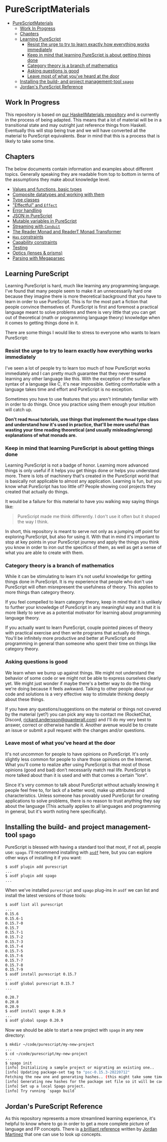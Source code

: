 # PureScriptMaterials

- [PureScriptMaterials](#purescriptmaterials)
  - [Work In Progress](#work-in-progress)
  - [Chapters](#chapters)
  - [Learning PureScript](#learning-purescript)
    - [Resist the urge to try to learn exactly how everything works immediately](#resist-the-urge-to-try-to-learn-exactly-how-everything-works-immediately)
    - [Keep in mind that learning PureScript is about getting things done](#keep-in-mind-that-learning-purescript-is-about-getting-things-done)
    - [Category theory is a branch of mathematics](#category-theory-is-a-branch-of-mathematics)
    - [Asking questions is good](#asking-questions-is-good)
    - [Leave most of what you've heard at the door](#leave-most-of-what-youve-heard-at-the-door)
  - [Installing the build- and project management-tool `spago`](#installing-the-build--and-project-management-tool-spago)
  - [Jordan's PureScript Reference](#jordans-purescript-reference)

## Work In Progress

This repository is based on
[our HaskellMaterials repository](https://github.com/quanterall/HaskellMaterials) and is currently
in the process of being adapted. This means that a lot of material will be in a transitional state
and may outright just reference things from Haskell. Eventually this will stop being true and we
will have converted all the material to PureScript equivalents. Bear in mind that this is a process
that is likely to take some time.

## Chapters

The below documents contain information and examples about different topics. Generally speaking they
are readable from top to bottom in terms of the assumptions they make about knowledge level.

- [Values and functions, basic types](./basics/01-values-and-functions.md)
- [Composite datatypes and working with them](./basics/02-composite-datatypes.md)
- [Type classes](./basics/03-type-classes.md)
- ["Effectful" and `Effect`](./basics/04-effectful.md)
- [Error handling](./basics/05-error-handling.md)
- [JSON in PureScript](./basics/06-json-data.md)
- [Mutable variables in PureScript](./basics/07-mutable-variables.md)
- [Streaming with `Conduit`](./basics/08-streaming.md)
- [The Reader Monad and ReaderT Monad Transformer](./basics/09-readert.md)
- [`Has` constraints](./basics/10-has-constraints.md)
- [Capability constraints](./basics/11-capability-constraints.md)
- [Testing](./basics/12-testing.md)
- [Optics (lenses & prisms)](./basics/13-optics.md)
- [Parsing with Megaparsec](./basics/14-parsing-with-megaparsec.md)

## Learning PureScript

Learning PureScript is hard, much like learning any programming language. I've found that many people
seem to make it an unnecessarily hard one because they imagine there is more theoretical background
that you have to learn in order to use PureScript. This is for the most part a fiction that people
convince themselves of. PureScript is first and foremost a practical language meant to solve problems
and there is very little that you can get out of theoretical (math or programming language theory)
knowledge when it comes to getting things done in it.

There are some things I would like to stress to everyone who wants to learn PureScript:

### Resist the urge to try to learn exactly how everything works immediately

I've seen a lot of people try to learn too much of how PureScript works immediately and I can pretty
much guarantee that they never treated learning any other language like this. With the exception of
the surface syntax of a language like C, it's near impossible. Getting comfortable with a language
takes time and effort and PureScript is no exception.

Sometimes you have to use features that you aren't intimately familiar with in order to do things.
Once you practice using them enough your intuition will catch up.

**Don't read `Monad` tutorials, use things that implement the `Monad` type class and understand how
it's used in practice, that'll be more useful than wasting your time reading theoretical (and
usually misleading/wrong) explanations of what monads are.**

### Keep in mind that learning PureScript is about getting things done

Learning PureScript is not a badge of honor. Learning more advanced things is only useful if it helps
you get things done or helps you understand more. There is lots of machinery that's created in the
PureScript world that is basically not applicable to almost any application. Learning is fun, but you
know what PureScript has too little of? People showing cool projects they created that actually do
things.

It would be a failure for this material to have you walking way saying things like:

> PureScript made me think differently. I don't use it often but it shaped the way I think.

In short, this repository is meant to serve not only as a jumping off point for exploring PureScript,
but also for using it. With that in mind it's important to stop at key points in your PureScript
journey and apply the things you think you know in order to iron out the specifics of them, as well
as get a sense of what you are able to create with them.

### Category theory is a branch of mathematics

While it can be stimulating to learn it's not useful knowledge for getting things done in PureScript.
It is my experience that people who don't use PureScript will often misrepresent the usefulness of
theory. This applies to more things than category theory.

If you feel compelled to learn category theory, keep in mind that it is unlikely to further your
knowledge of PureScript in any meaningful way and that it is more likely to serve as a potential
motivator for learning about programming language theory.

If you actually want to learn PureScript, couple pointed pieces of theory with practical exercise and
then write programs that actually do things. You'll be infinitely more productive and better at
PureScript and programming in general than someone who spent their time on things like category theory.

### Asking questions is good

We learn when we bump up against things. We might not understand the behavior of some code or we
might not be able to express ourselves clearly yet. We might just wonder if maybe there's a better
way to do the thing we're doing because it feels awkward. Talking to other people about our code and
solutions is a very effective way to stimulate thinking deeply about these things.

If you have any questions/suggestions on the material or things not covered by the material (yet?)
you can pick any way to contact me (RocketChat, Discord, rickard.andersson@quanterall.com) and I'll
do my very best to answer, correct or otherwise handle it. Another avenue would be to create an issue
or submit a pull request with the changes and/or questions.

### Leave most of what you've heard at the door

It's not uncommon for people to have opinions on PureScript. It's only slightly less common for
people to share those opinions on the Internet. What you'll come to realize after using PureScript
is that most of those opinions (good and bad) don't necessarily match real life. PureScript is more
talked about than it is used and with that comes a certain "lore".

Since it's very common to talk about PureScript without actually knowing it people feel free to, for
lack of a better word, make up attributes and characteristics. Unless someone has provably used
PureScript for creating applications to solve problems, there is no reason to trust anything they say
about the language (This actually applies to all languages and programming in general, but it's
worth noting here specifically).

## Installing the build- and project management-tool `spago`

PureScript is blessed with having a standard tool that most, if not all, people use: `spago`. I'll
recommend installing with [`asdf`](https://asdf-vm.com) here, but you can explore other ways of
installing it if you want:

```bash
$ asdf plugin add purescript
...
$ asdf plugin add spago
...
```

When we've installed `purescript` and `spago` plug-ins in `asdf` we can list and install the latest
versions of those tools:

```bash
$ asdf list all purescript
...
0.15.6
0.15.6-1
0.15.7-0
0.15.7
0.15.7-1
0.15.7-2
0.15.7-3
0.15.7-4
0.15.7-5
0.15.7-6
0.15.7-7
0.15.7-8
0.15.7-9
$ asdf install purescript 0.15.7
...
$ asdf global purescript 0.15.7
...

0.20.7
0.20.8
0.20.9
$ asdf install spago 0.20.9
...
$ asdf global spago 0.20.9
```

Now we should be able to start a new project with `spago` in any new directory:

```bash
$ mkdir ~/code/purescript/my-new-project
...
$ cd ~/code/purescript/my-new-project
...
$ spago init
[info] Initializing a sample project or migrating an existing one..
[info] Updating package-set tag to "psc-0.15.3-20220712"
Fetching the new one and generating hashes.. (this might take some time)
[info] Generating new hashes for the package set file so it will be cached.. (this might take some time)
[info] Set up a local Spago project.
[info] Try running `spago build`
```

## Jordan's PureScript Reference

As this repository represents a more streamlined learning experience, it's helpful to know where to
go in order to get a more complete picture of language and FP concepts. There is [a brilliant
reference](https://jordanmartinez.github.io/purescript-jordans-reference-site/Preface.html) written
by [Jordan Martinez](https://github.com/JordanMartinez/) that one can use to look up concepts.
